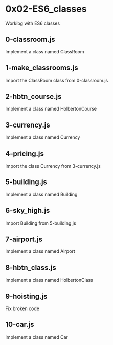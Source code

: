 # 0x02-ES6_classes
Workibg with ES6 classes

## 0-classroom.js
Implement a class named ClassRoom

## 1-make_classrooms.js
Import the ClassRoom class from 0-classroom.js

## 2-hbtn_course.js
Implement a class named HolbertonCourse

## 3-currency.js
Implement a class named Currency

## 4-pricing.js
Import the class Currency from 3-currency.js

## 5-building.js
Implement a class named Building

## 6-sky_high.js
Import Building from 5-building.js

## 7-airport.js
Implement a class named Airport

## 8-hbtn_class.js
Implement a class named HolbertonClass

## 9-hoisting.js
Fix broken code

## 10-car.js
Implement a class named Car